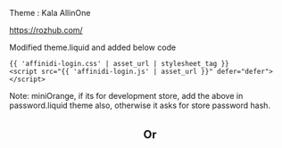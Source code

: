 Theme : Kala AllinOne 

https://rozhub.com/

Modified theme.liquid 
and added below code 

```
{{ 'affinidi-login.css' | asset_url | stylesheet_tag }}
<script src="{{ 'affinidi-login.js' | asset_url }}" defer="defer"></script>
```

Note: miniOrange, if its for development store, add the above in password.liquid theme also, otherwise it asks for store password hash. 

<p style="margin:2rem;font-size:20px;text-align:center;">
   <b id="subtextArea">Or</b>
</p>
